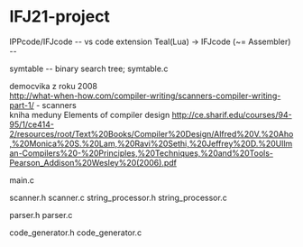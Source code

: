 # IFJ21-project

IPPcode/IFJcode -- vs code extension
Teal(Lua) -> IFJcode (~= Assembler) -- 

symtable -- binary search tree; symtable.c  

democvika z roku 2008  
http://what-when-how.com/compiler-writing/scanners-compiler-writing-part-1/ - scanners  
kniha meduny Elements of compiler design 
http://ce.sharif.edu/courses/94-95/1/ce414-2/resources/root/Text%20Books/Compiler%20Design/Alfred%20V.%20Aho,%20Monica%20S.%20Lam,%20Ravi%20Sethi,%20Jeffrey%20D.%20Ullman-Compilers%20-%20Principles,%20Techniques,%20and%20Tools-Pearson_Addison%20Wesley%20(2006).pdf  

main.c

scanner.h scanner.c
    string_processor.h string_processor.c

parser.h parser.c

code_generator.h code_generator.c
